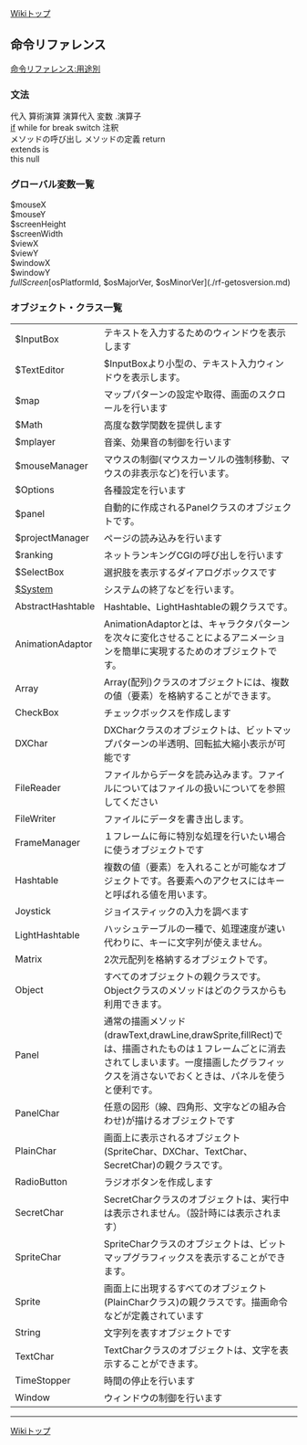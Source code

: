 
[Wikiトップ](./)

## 命令リファレンス

[命令リファレンス:用途別](./reference-use.md)

### 文法
代入
算術演算
演算代入
変数
.演算子  
[if](./rf-if.md)
while
for
break
switch
注釈  
メソッドの呼び出し
メソッドの定義
return  
extends
is  
this
null  

### グローバル変数一覧
$mouseX  
$mouseY  
$screenHeight  
$screenWidth  
$viewX  
$viewY  
$windowX  
$windowY  
$fullScreen  
[$osPlatformId, $osMajorVer, $osMinorVer](./rf-getosversion.md)

### オブジェクト・クラス一覧  
  

|||
|--|--|
|$InputBox|テキストを入力するためのウィンドウを表示します|
|$TextEditor|$InputBoxより小型の、テキスト入力ウィンドウを表示します。|
|$map|マップパターンの設定や取得、画面のスクロールを行います|
|$Math|高度な数学関数を提供します|
|$mplayer|音楽、効果音の制御を行います|
|$mouseManager|マウスの制御(マウスカーソルの強制移動、マウスの非表示など)を行います。|
|$Options|各種設定を行います|
|$panel|自動的に作成されるPanelクラスのオブジェクトです。|
|$projectManager|ページの読み込みを行います|
|$ranking|ネットランキングCGIの呼び出しを行います|
|$SelectBox|選択肢を表示するダイアログボックスです|
|[$System](./rf-system.md)|システムの終了などを行います。|
|AbstractHashtable|Hashtable、LightHashtableの親クラスです。|
|AnimationAdaptor|AnimationAdaptorとは、キャラクタパターンを次々に変化させることによるアニメーションを簡単に実現するためのオブジェクトです。|
|Array|Array(配列)クラスのオブジェクトには、複数の値（要素）を格納することができます。|
|CheckBox|チェックボックスを作成します|
|DXChar|DXCharクラスのオブジェクトは、ビットマップパターンの半透明、回転拡大縮小表示が可能です|
|FileReader|ファイルからデータを読み込みます。ファイルについてはファイルの扱いについてを参照してください|
|FileWriter|ファイルにデータを書き出します。|
|FrameManager|１フレームに毎に特別な処理を行いたい場合に使うオブジェクトです|
|Hashtable|複数の値（要素）を入れることが可能なオブジェクトです。各要素へのアクセスにはキーと呼ばれる値を用います。|
|Joystick|ジョイスティックの入力を調べます|
|LightHashtable|ハッシュテーブルの一種で、処理速度が速い代わりに、キーに文字列が使えません。|
|Matrix|2次元配列を格納するオブジェクトです。|
|Object|すべてのオブジェクトの親クラスです。Objectクラスのメソッドはどのクラスからも利用できます。|
|Panel|通常の描画メソッド(drawText,drawLine,drawSprite,fillRect)では、描画されたものは１フレームごとに消去されてしまいます。一度描画したグラフィックスを消さないでおくときは、パネルを使うと便利です。|
|PanelChar|任意の図形（線、四角形、文字などの組み合わせ)が描けるオブジェクトです|
|PlainChar|画面上に表示されるオブジェクト(SpriteChar、DXChar、TextChar、SecretChar)の親クラスです。|
|RadioButton|ラジオボタンを作成します|
|SecretChar|SecretCharクラスのオブジェクトは、実行中は表示されません。（設計時には表示されます）|
|SpriteChar|SpriteCharクラスのオブジェクトは、ビットマップグラフィックスを表示することができます。|
|Sprite|画面上に出現するすべてのオブジェクト(PlainCharクラス)の親クラスです。描画命令などが定義されています|
|String|文字列を表すオブジェクトです|
|TextChar|TextCharクラスのオブジェクトは、文字を表示することができます。|
|TimeStopper|時間の停止を行います|
|Window|ウィンドウの制御を行います|

***

[Wikiトップ](./)

